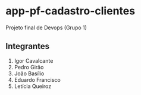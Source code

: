 
# app-pf-cadastro-clientes
Projeto final de Devops (Grupo 1)

## Integrantes
1. Igor Cavalcante
2. Pedro Girão
3. João Basílio
4. Eduardo Francisco
5. Letícia Queiroz
